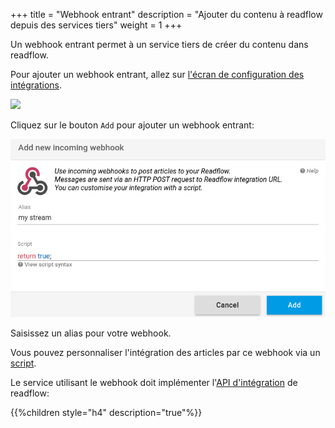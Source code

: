 +++
title = "Webhook entrant"
description = "Ajouter du contenu à readflow depuis des services tiers"
weight = 1
+++

Un webhook entrant permet à un service tiers de créer du contenu dans readflow.

Pour ajouter un webhook entrant, allez sur [l'écran de configuration des intégrations](https://readflow.app/settings/integrations).

![](integrations.png)

Cliquez sur le bouton `Add` pour ajouter un webhook entrant:

![](add-incoming-webhook.png)

Saisissez un alias pour votre webhook.

Vous pouvez personnaliser l'intégration des articles par ce webhook via un [script](scripting).

Le service utilisant le webhook doit implémenter l'[API d'intégration](integration-api) de readflow:

{{%children style="h4" description="true"%}}

